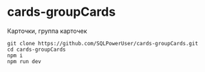 # cards-groupCards
Карточки, группа карточек

```
git clone https://github.com/SQLPowerUser/cards-groupCards.git
cd cards-groupCards
npm i
npm run dev
```
